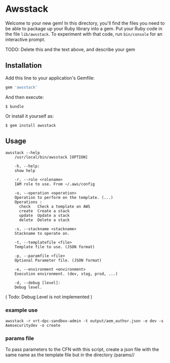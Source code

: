 # Awsstack

Welcome to your new gem! In this directory, you'll find the files you need to be able to package up your Ruby library into a gem. Put your Ruby code in the file `lib/awsstack`. To experiment with that code, run `bin/console` for an interactive prompt.

TODO: Delete this and the text above, and describe your gem

## Installation

Add this line to your application's Gemfile:

```ruby
gem 'awsstack'
```

And then execute:

    $ bundle

Or install it yourself as:

    $ gem install awsstack

## Usage

    awsstack --help
        /usr/local/bin/awsstack [OPTION]

        -h, --help:
        show help

        -r, --role <rolename>
        IAM role to use. From ~/.aws/config

        -o, --operation <operation>
        Operation to perform on the template. (...)
        Operations :
          check   Check a template on AWS
          create  Create a stack
          update  Update a stack
          delete  Delete a stack

        -s, --stackname <stackname>
        Stackname to operate on.

        -t, --templatefile <file>
        Template file to use. (JSON format)

        -p, --paramfile <file>
        Optional Parameter file. (JSON format)

        -e, --environment <environment>
        Execution environment. (dev, stag, prod, ...)

        -d, --debug [level]:
        Debug level.
        
( Todo: Debug Level is not implemented )

### example use

    awsstack -r vrt-dpc-sandbox-admin -t output/aem_author.json -e dev -s Aemsecuritydev -o create

### params file

To pass parameters to the CFN with this script, create a json file with the same
name as the template file but in the directory <repo>/params/<env>/<template>
The content should look like this.

This file will automatically be used and the params passed to CFN.

    {
        "Parameters": {
            "AemEnvironmentNameParameter": "stag",
            "LabelOwner": "causbrwa"
        }
    }

You can also pass a --paramfile option specifying an alternate params file


## Development

After checking out the repo, run `bin/setup` to install dependencies. Then, run `rake spec` to run the tests. You can also run `bin/console` for an interactive prompt that will allow you to experiment.

To install this gem onto your local machine, run `bundle exec rake install`. To release a new version, update the version number in `version.rb`, and then run `bundle exec rake release`, which will create a git tag for the version, push git commits and tags, and push the `.gem` file to [rubygems.org](https://rubygems.org).

## Contributing

Bug reports and pull requests are welcome on GitHub at https://github.com/[USERNAME]/awsstack.
